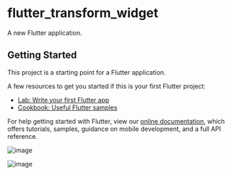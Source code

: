 # flutter_transform_widget

A new Flutter application.

## Getting Started

This project is a starting point for a Flutter application.

A few resources to get you started if this is your first Flutter project:

- [Lab: Write your first Flutter app](https://flutter.dev/docs/get-started/codelab)
- [Cookbook: Useful Flutter samples](https://flutter.dev/docs/cookbook)

For help getting started with Flutter, view our
[online documentation](https://flutter.dev/docs), which offers tutorials,
samples, guidance on mobile development, and a full API reference.


![image](https://user-images.githubusercontent.com/39657409/112801294-58881080-908e-11eb-8391-ebb02b0fd4e8.png)

![image](https://user-images.githubusercontent.com/39657409/112801323-6342a580-908e-11eb-8285-4be8e9fd42da.png)
